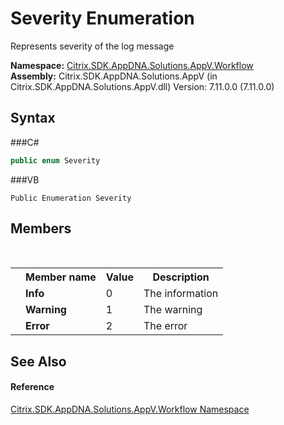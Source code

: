 # Severity Enumeration
 

Represents severity of the log message

**Namespace:**&nbsp;<a href="N_Citrix_SDK_AppDNA_Solutions_AppV_Workflow">Citrix.SDK.AppDNA.Solutions.AppV.Workflow</a><br />**Assembly:**&nbsp;Citrix.SDK.AppDNA.Solutions.AppV (in Citrix.SDK.AppDNA.Solutions.AppV.dll) Version: 7.11.0.0 (7.11.0.0)

## Syntax

###C#
```csharp
public enum Severity
```

###VB
```vbnet
Public Enumeration Severity
```


## Members
&nbsp;<table><tr><th></th><th>Member name</th><th>Value</th><th>Description</th></tr><tr><td /><td target="F:Citrix.SDK.AppDNA.Solutions.AppV.Workflow.Severity.Info">**Info**</td><td>0</td><td>The information</td></tr><tr><td /><td target="F:Citrix.SDK.AppDNA.Solutions.AppV.Workflow.Severity.Warning">**Warning**</td><td>1</td><td>The warning</td></tr><tr><td /><td target="F:Citrix.SDK.AppDNA.Solutions.AppV.Workflow.Severity.Error">**Error**</td><td>2</td><td>The error</td></tr></table>

## See Also


#### Reference
<a href="N_Citrix_SDK_AppDNA_Solutions_AppV_Workflow">Citrix.SDK.AppDNA.Solutions.AppV.Workflow Namespace</a><br />